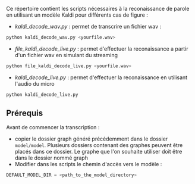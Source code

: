 Ce répertoire contient les scripts nécessaires à la reconaissance de parole en utilisant un modèle Kaldi pour différents cas de figure :

* *kaldi_decode_wav.py* : permet de transcrire un fichier wav : 
```bash
python kaldi_decode_wav.py <yourfile.wav>
```

* *file_kaldi_decode_live.py* : permet d'effectuer la reconaissance a partir d'un fichier wav en simulant du streaming
```bash
python file_kaldi_decode_live.py <yourfile.wav>
```

* *kaldi_decode_live.py* : permet d'effectuer la reconaissance en utilisant l'audio du micro
```bash
python kaldi_decode_live.py
```

## Prérequis

Avant de commencer la transcription :
* copier le dossier graph généré précédemment dans le dossier `model/model`. Plusieurs dossiers contenant des graphes peuvent être placés dans ce dossier. Le graphe que l'on souhaite utiliser doit être dans le dossier nommé graph 
* Modifier dans les scripts le chemin d'accès vers le modèle :
```python
DEFAULT_MODEL_DIR = <path_to_the_model_directory>
```

